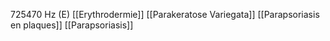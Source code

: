 725470 Hz (E)
[[Erythrodermie]]
[[Parakeratose Variegata]]
[[Parapsoriasis en plaques]]
[[Parapsoriasis]]